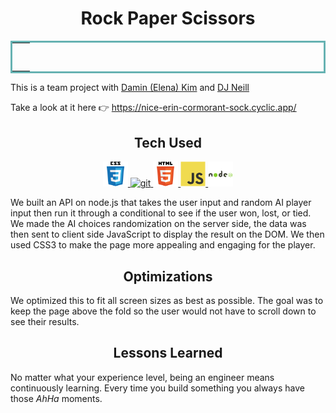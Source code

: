 <h1 align="center">Rock Paper Scissors</h1>

<table bordercolor="#66b2b2">
<tr>
<td width="50%" valign="top">
<img src="images/one.png" width="100%" alt="" />
</td>
<td width="50%" valign="top">
<img src="images/two.png" width="100%" alt="" />
</td>
</tr>
<tr>
<td width="50%" valign="top">
<img src="images/three.png" width="100%" alt="" />
</td>
<td width="50%" valign="top">
<img src="images/four.png" width="100%" alt="" />
</td>
</tr>
</table>


        
This is a team project with <a href="https://github.com/daminkim99">Damin (Elena) Kim</a> and <a href="https://github.com/djneill">DJ Neill</a>

Take a look at it here 👉 https://nice-erin-cormorant-sock.cyclic.app/ 

<h2 align="center">Tech Used</h2> 
<p align="center"> <a href="https://www.w3schools.com/css/" target="_blank"
            rel="noreferrer"> <img
                src="https://raw.githubusercontent.com/devicons/devicon/master/icons/css3/css3-original-wordmark.svg"
                alt="css3" width="40" height="40" /> </a> <a href="https://git-scm.com/" target="_blank"
            rel="noreferrer"> <img src="https://www.vectorlogo.zone/logos/git-scm/git-scm-icon.svg" alt="git" width="40"
                height="40" /> </a> <a href="https://www.w3.org/html/" target="_blank" rel="noreferrer"> <img
                src="https://raw.githubusercontent.com/devicons/devicon/master/icons/html5/html5-original-wordmark.svg"
                alt="html5" width="40" height="40" /> </a> <a
            href="https://developer.mozilla.org/en-US/docs/Web/JavaScript" target="_blank" rel="noreferrer"> <img
                src="https://raw.githubusercontent.com/devicons/devicon/master/icons/javascript/javascript-original.svg"
                alt="javascript" width="40" height="40" /> </a> <a href="https://nodejs.org" target="_blank"rel="noreferrer"> <img src="https://raw.githubusercontent.com/devicons/devicon/master/icons/nodejs/nodejs-original-wordmark.svg" alt="nodejs" width="40" height="40" /> </a>
</p>

We built an API on node.js that takes the user input and random AI player input then run it through a conditional to see if the user won, lost, or tied. We made the AI choices randomization on the server side, the data was then sent to client side JavaScript to display the result on the DOM. We then used  CSS3 to make the page more appealing and engaging for the player.

<h2 align="center">Optimizations</h2>

We optimized this to fit all screen sizes as best as possible. The goal was to keep the page above the fold so the user would not have to scroll down to see their results.

<h2 align="center">Lessons Learned</h2>

No matter what your experience level, being an engineer means continuously learning. Every time you build something you always have those *AhHa* moments. 
